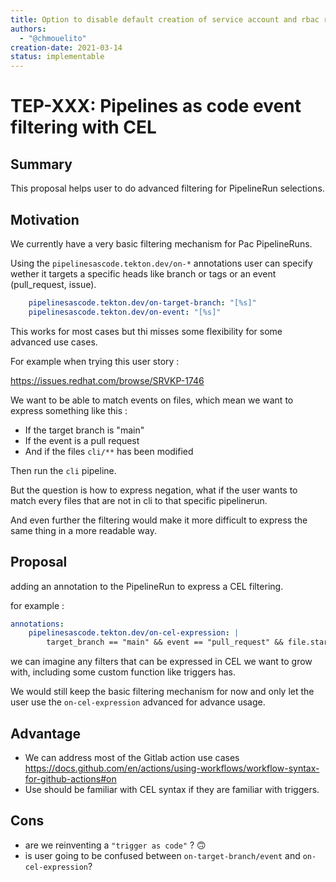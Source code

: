 ```yaml
---
title: Option to disable default creation of service account and rbac resources
authors:
  - "@chmouelito"
creation-date: 2021-03-14
status: implementable
---
```


# TEP-XXX: Pipelines as code event filtering with CEL

## Summary

This proposal helps user to do advanced filtering for PipelineRun selections.

## Motivation

We currently have a very basic filtering mechanism for Pac PipelineRuns.

Using the `pipelinesascode.tekton.dev/on-*` annotations user can specify wether it
targets a specific heads like branch or tags or an event (pull_request, issue).

```yaml
    pipelinesascode.tekton.dev/on-target-branch: "[%s]"
    pipelinesascode.tekton.dev/on-event: "[%s]"
```

This works for most cases but thi misses some flexibility for some advanced use cases.

For example when trying this user story :

<https://issues.redhat.com/browse/SRVKP-1746>

We want to be able to match events on files, which mean we want to express something like this :

- If the target branch is "main"
- If the event is a pull request
- And if the files `cli/**` has been modified

Then run the `cli` pipeline.

But the question is how to express negation, what if the user wants to match every files that are not in cli to that specific pipelinerun.

And even further the filtering would make it more difficult to express the same thing in a more readable way.

## Proposal

adding an annotation to the PipelineRun to express a CEL filtering.

for example :

```yaml
annotations:
    pipelinesascode.tekton.dev/on-cel-expression: |
        target_branch == "main" && event == "pull_request" && file.startswith("cli/**")
```

we can imagine any filters that can be expressed in CEL we want to grow with, including some custom function like triggers has.

We would still keep the basic filtering mechanism for now and only let the user use the `on-cel-expression` advanced for advance usage.

## Advantage

- We can address most of the Gitlab action use cases <https://docs.github.com/en/actions/using-workflows/workflow-syntax-for-github-actions#on>
- Use should be familiar with CEL syntax if they are familiar with triggers.

## Cons

- are we reinventing a `"trigger as code"` ? 🙃
- is user going to be confused between `on-target-branch/event` and `on-cel-expression`?
